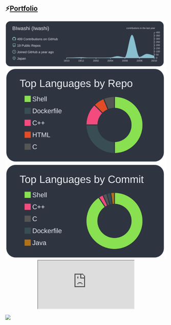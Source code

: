 ## ⚡[Portfolio](https://biwashi.github.io/Portfolio/)

<div align="center">
    <img src = "https://raw.githubusercontent.com/BIwashi/BIwashi/master/profile-summary-card-output/nord_dark/0-profile-details.svg">
        <img src = "https://raw.githubusercontent.com/BIwashi/BIwashi/master/profile-summary-card-output/nord_dark/1-repos-per-language.svg">
        <img src = "https://raw.githubusercontent.com/BIwashi/BIwashi/master/profile-summary-card-output/nord_dark/2-most-commit-language.svg">
        <br>
    <iframe src="https://biwashi.github.io/Portfolio/"></iframe> 
</div>

![](https://komarev.com/ghpvc/?username=BIwashi&color=green)

<!--
**BIwashi/BIwashi** is a ✨ _special_ ✨ repository because its `README.md` (this file) appears on your GitHub profile.

Here are some ideas to get you started:

- 🔭 I’m currently working on ...
- 🌱 I’m currently learning ...
- 👯 I’m looking to collaborate on ...
- 🤔 I’m looking for help with ...
- 💬 Ask me about ...
- 📫 How to reach me: ...
- 😄 Pronouns: ...
- ⚡ Fun fact: ...
-->
